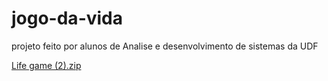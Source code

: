 # jogo-da-vida
projeto feito por alunos de Analise e desenvolvimento de sistemas da UDF

[Life game (2).zip](https://github.com/user-attachments/files/20233378/Life.game.2.zip)
